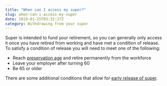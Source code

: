 ```yaml
---
title: "When can I access my super?"
slug: when-can-i-access-my-super
date: 2019-01-25T03:32:27Z
category: Withdrawing from your super
---
```


Super is intended to fund your retirement, so you can generally only access it once you have retired from working and have met a condition of release. To satisfy a condition of release you will need to meet one of the following:

*   Reach [preservation age](https://futuresuper.groovehq.com/help/what-is-my-preservation-age) and retire permanently from the workforce
*   Leave your employer after turning 60
*   Be 65 or older

There are some additional conditions that allow for [early release of super](https://futuresuper.groovehq.com/help/can-i-access-my-super-early).
